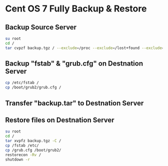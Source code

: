 # Cent OS 7 Fully Backup & Restore

## Backup Source Server

```bash
su root
cd /
tar cvpzf backup.tgz / --exclude=/proc --exclude=/lost+found --exclude=/backup.tgz  --exclude=/mnt --exclude=/sys --exclude=/media --exclude=/tmp
```

## Backup "fstab" & "grub.cfg" on Destnation Server

```bash
cp /etc/fstab /
cp /boot/grub2/grub.cfg /
```

## Transfer "backup.tar" to Destnation Server

## Restore files on Destnation Server

```bash
su root
cd /
tar xvpfz backup.tgz -C /
cp /fstab /etc/
cp /grub.cfg /boot/grub2/
restorecon -Rv /
shutdown -r
```

